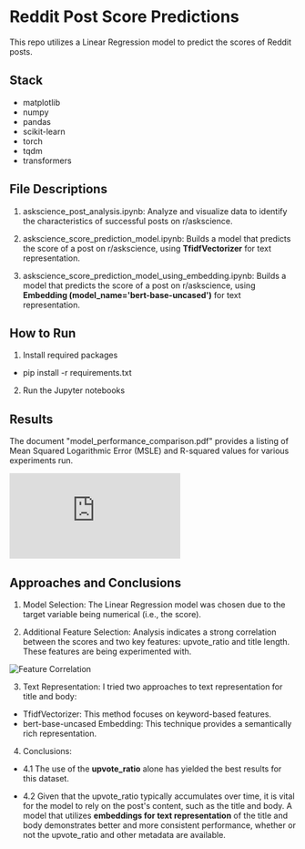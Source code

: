 # Reddit Post Score Predictions

This repo utilizes a Linear Regression model to predict the scores of Reddit posts.

## Stack
* matplotlib
* numpy
* pandas
* scikit-learn
* torch
* tqdm
* transformers

## File Descriptions
1. askscience_post_analysis.ipynb: Analyze and visualize data to identify the characteristics of successful posts on r/askscience.

2. askscience_score_prediction_model.ipynb: Builds a model that predicts the score of a post on r/askscience, using **TfidfVectorizer** for text representation.

3. askscience_score_prediction_model_using_embedding.ipynb: Builds a model that predicts the score of a post on r/askscience, using **Embedding (model_name='bert-base-uncased')** for text representation.

## How to Run
1. Install required packages
 * pip install -r requirements.txt

2. Run the Jupyter notebooks

## Results
The document "model_performance_comparison.pdf" provides a listing of Mean Squared Logarithmic Error (MSLE) and R-squared values for various experiments run.

![Model Performance](https://github.com/cortemadera/takehome-xiao/blob/main/askscience/model_performance_comparison.pdf)

## Approaches and Conclusions
1. Model Selection: 
The Linear Regression model was chosen due to the target variable being numerical (i.e., the score).

2. Additional Feature Selection:
Analysis indicates a strong correlation between the scores and two key features: upvote_ratio and title length. These features are being experimented with.

![Feature Correlation](https://github.com/cortemadera/takehome-xiao/blob/main/askscience/feature_correlations.png)

3. Text Representation:
I tried two approaches to text representation for title and body:

 * TfidfVectorizer: This method focuses on keyword-based features.
 * bert-base-uncased Embedding: This technique provides a semantically rich representation.

4. Conclusions:

 * 4.1 The use of the **upvote_ratio** alone has yielded the best results for this dataset.

 * 4.2 Given that the upvote_ratio typically accumulates over time, it is vital for the model to rely on the post's content, such as the title and body. A model that utilizes **embeddings for text representation** of the title and body demonstrates better and more consistent performance, whether or not the upvote_ratio and other metadata are available.